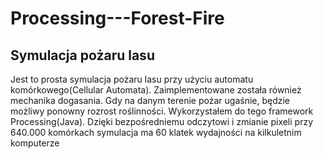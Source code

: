 # Processing---Forest-Fire
Symulacja pożaru lasu
-
Jest to prosta symulacja pożaru lasu przy użyciu automatu komórkowego(Cellular Automata). Zaimplementowane została również mechanika dogasania. Gdy na danym terenie pożar ugaśnie, będzie możliwy ponowny rozrost roślinności. Wykorzystałem do tego framework Processing(Java). Dzięki bezpośredniemu odczytowi i zmianie pixeli przy 640.000 komórkach symulacja ma 60 klatek wydajności na kilkuletnim komputerze


